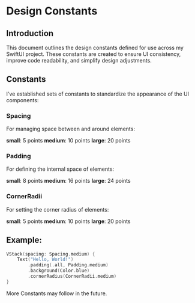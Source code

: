 # Design Constants
## Introduction
This document outlines the design constants defined for use across my SwiftUI project. These constants are created to ensure UI consistency, improve code readability, and simplify design adjustments.

## Constants
I've established sets of constants to standardize the appearance of the UI components:

### Spacing
For managing space between and around elements:

**small**: 5 points
**medium**: 10 points
**large**: 20 points

### Padding
For defining the internal space of elements:

**small**: 8 points
**medium**: 16 points
**large**: 24 points

### CornerRadii
For setting the corner radius of elements:

**small**: 5 points
**medium**: 10 points
**large**: 20 points

## Example:

```swift
VStack(spacing: Spacing.medium) {
    Text("Hello, World!")
        .padding(.all, Padding.medium)
        .background(Color.blue)
        .cornerRadius(CornerRadii.medium)
}
```

More Constants may follow in the future.
